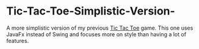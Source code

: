# Tic-Tac-Toe-Simplistic-Version-
A more simplistic version of my previous [Tic Tac Toe](https://github.com/andrewbeav/Tic-Tac-Toe) game. This one uses JavaFx instead of Swing and focuses more on style than having a lot of features.
